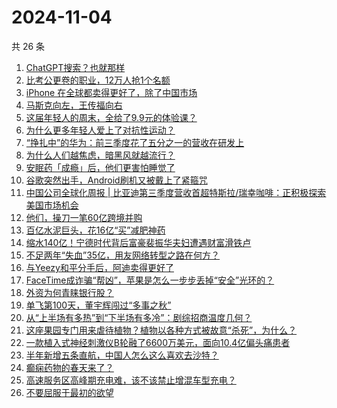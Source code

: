 # 2024-11-04

共 26 条

<!-- BEGIN 36KR -->
<!-- 最后更新时间 2024-11-04 07:15:37 +0800 -->
1. [ChatGPT搜索？也就那样](https://36kr.com/p/3018929703658759)
1. [比考公更卷的职业，12万人抢1个名额](https://36kr.com/p/3019087404967431)
1. [iPhone 在全球都卖得更好了，除了中国市场](https://36kr.com/p/3019076895548937)
1. [马斯克向左，王传福向右](https://36kr.com/p/3018526952711688)
1. [这届年轻人的周末，全给了9.9元的体验课？](https://36kr.com/p/3019129069876101)
1. [为什么更多年轻人爱上了对抗性运动？](https://36kr.com/p/3017909369153033)
1. [“挣扎中”的华为：前三季度花了五分之一的营收在研发上](https://36kr.com/p/3018968349779203)
1. [为什么人们越焦虑，暗黑风就越流行？](https://36kr.com/p/3017630962492929)
1. [安眠药「成瘾」后，他们更害怕睡觉了](https://36kr.com/p/3017623963575815)
1. [谷歌突然出手，Android刷机又被戴上了紧箍咒](https://36kr.com/p/3019075121686024)
1. [中国公司全球化周报 | 比亚迪第三季度营收首超特斯拉/瑞幸咖啡：正积极探索美国市场机会](https://36kr.com/p/3017633543022080)
1. [他们，操刀一笔60亿跨境并购](https://36kr.com/p/3015828898931968)
1. [百亿水泥巨头，花16亿“买”减肥神药](https://36kr.com/p/3019161529624065)
1. [缩水140亿！宁德时代背后富豪裴振华夫妇遭遇财富滑铁卢](https://36kr.com/p/3018017670984584)
1. [不足两年“失血”35亿，用友网络转型之路在何方？](https://36kr.com/p/3017918298875136)
1. [与Yeezy和平分手后，阿迪卖得更好了](https://36kr.com/p/3016359471068036)
1. [FaceTime成诈骗“帮凶”，苹果是怎么一步步丢掉“安全”光环的？](https://36kr.com/p/3019115237778690)
1. [外资为何青睐银行股？](https://36kr.com/p/3017773791077640)
1. [单飞第100天，董宇辉闯过“多事之秋”](https://36kr.com/p/3019388381311876)
1. [从“上半场有多热”到“下半场有多冷”：剧综招商温度几何？](https://36kr.com/p/3017790083278083)
1. [这座果园专门用来虐待植物？植物以各种方式被故意“杀死”，为什么？](https://36kr.com/p/3019815172285960)
1. [一款植入式神经刺激仪B轮融了6600万美元，面向10.4亿偏头痛患者](https://36kr.com/p/3019906532271367)
1. [半年新增五条直航，中国人怎么这么喜欢去沙特？](https://36kr.com/p/3017817035859207)
1. [癫痫药物的春天来了？](https://36kr.com/p/3019198279820550)
1. [高速服务区高峰期充电难，该不该禁止增混车型充电？](https://36kr.com/p/3019935322514691)
1. [不要屈服于最初的欲望](https://36kr.com/p/3010700281373959)
<!-- END 36KR -->